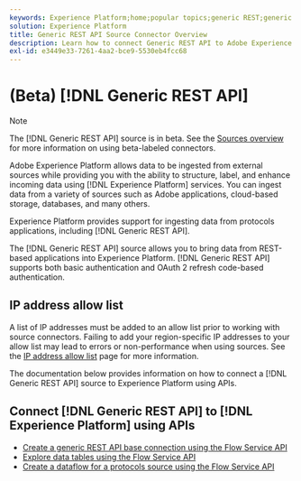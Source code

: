 ```yaml
---
keywords: Experience Platform;home;popular topics;generic REST;generic rest
solution: Experience Platform
title: Generic REST API Source Connector Overview
description: Learn how to connect Generic REST API to Adobe Experience Platform using APIs or the user interface.
exl-id: e3449e33-7261-4aa2-bce9-5530eb4fcc68
---
```

# (Beta) [!DNL Generic REST API]

>[!NOTE]
>
>The [!DNL Generic REST API] source is in beta. See the [Sources overview](../../home.md#terms-and-conditions) for more information on using beta-labeled connectors.

Adobe Experience Platform allows data to be ingested from external sources while providing you with the ability to structure, label, and enhance incoming data using [!DNL Experience Platform] services. You can ingest data from a variety of sources such as Adobe applications, cloud-based storage, databases, and many others.

Experience Platform provides support for ingesting data from protocols applications, including [!DNL Generic REST API].

The [!DNL Generic REST API] source allows you to bring data from REST-based applications into Experience Platform. [!DNL Generic REST API] supports both basic authentication and OAuth 2 refresh code-based authentication.

## IP address allow list

A list of IP addresses must be added to an allow list prior to working with source connectors. Failing to add your region-specific IP addresses to your allow list may lead to errors or non-performance when using sources. See the [IP address allow list](../../ip-address-allow-list.md) page for more information.

The documentation below provides information on how to connect a [!DNL Generic REST API] source to Experience Platform using APIs.

## Connect [!DNL Generic REST API] to [!DNL Experience Platform] using APIs

- [Create a generic REST API base connection using the Flow Service API](../../tutorials/api/create/protocols/generic-rest.md)
- [Explore data tables using the Flow Service API](../../tutorials/api/explore/tabular.md)
- [Create a dataflow for a protocols source using the Flow Service API](../../tutorials/api/collect/protocols.md)
